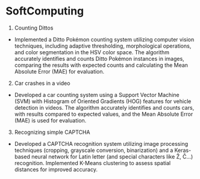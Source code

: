 # SoftComputing

1. Counting Dittos
- Implemented a Ditto Pokémon counting system utilizing computer vision techniques, including adaptive thresholding, morphological operations, and color segmentation in the HSV color space. The algorithm accurately identifies and counts Ditto Pokémon instances in images, comparing the results with expected counts and calculating the Mean Absolute Error (MAE) for evaluation.

2. Car crashes in a video
- Developed a car counting system using a Support Vector Machine (SVM) with Histogram of Oriented Gradients (HOG) features for vehicle detection in videos. The algorithm accurately identifies and counts cars, with results compared to expected values, and the Mean Absolute Error (MAE) is used for evaluation.

3. Recognizing simple CAPTCHA
- Developed a CAPTCHA recognition system utilizing image processing techniques (cropping, grayscale conversion, binarization) and a Keras-based neural network for Latin letter (and special characters like Ž, Č...) recognition. Implemented K-Means clustering to assess spatial distances for improved accuracy.
